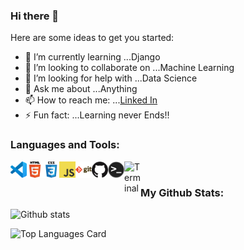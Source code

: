 ### Hi there 👋


Here are some ideas to get you started:

- 🌱 I’m currently learning ...Django
- 👯 I’m looking to collaborate on ...Machine Learning 
- 🤔 I’m looking for help with ...Data Science
- 💬 Ask me about ...Anything
- 📫 How to reach me: ...<a href="https://www.linkedin.com/in/shivang-agarwal-9063971b8">Linked In</a>
- ⚡ Fun fact: ...Learning never Ends!!

### Languages and Tools:

<img align="left" alt="Visual Studio Code" width="26px" src="https://raw.githubusercontent.com/github/explore/80688e429a7d4ef2fca1e82350fe8e3517d3494d/topics/visual-studio-code/visual-studio-code.png" />

<img align="left" alt="HTML5" width="26px" src="https://raw.githubusercontent.com/github/explore/80688e429a7d4ef2fca1e82350fe8e3517d3494d/topics/html/html.png" />
<img align="left" alt="CSS3" width="26px" src="https://raw.githubusercontent.com/github/explore/80688e429a7d4ef2fca1e82350fe8e3517d3494d/topics/css/css.png" />

<img align="left" alt="JavaScript" width="26px" src="https://raw.githubusercontent.com/github/explore/80688e429a7d4ef2fca1e82350fe8e3517d3494d/topics/javascript/javascript.png" />

<img align="left" alt="Git" width="26px" src="https://raw.githubusercontent.com/github/explore/80688e429a7d4ef2fca1e82350fe8e3517d3494d/topics/git/git.png" />

<img align="left" alt="GitHub" width="26px" src="https://raw.githubusercontent.com/github/explore/78df643247d429f6cc873026c0622819ad797942/topics/github/github.png" />

<img align="left" alt="Terminal" width="26px" src="https://raw.githubusercontent.com/github/explore/80688e429a7d4ef2fca1e82350fe8e3517d3494d/topics/terminal/terminal.png" />

<img align="left" alt="Terminal" width="26px" src="https://raw.githubusercontent.com/jmnote/z-icons/master/16x16/python.png" />
</br>

### My Github Stats:
![Github stats](https://github-readme-stats-one-orcin-90.vercel.app/api?username=Shivang-AGarwal11&theme=highcontrast&show_icons=true&count_private=true&theme=radical)

![Top Languages Card](https://github-readme-stats.vercel.app/api/top-langs/?username=Shivang-Agarwal11&layout=compact)
